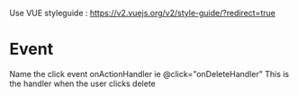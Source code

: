 Use VUE styleguide :
https://v2.vuejs.org/v2/style-guide/?redirect=true

# Event
Name the click event onActionHandler
ie 
@click="onDeleteHandler"
This is the handler when the user clicks delete
